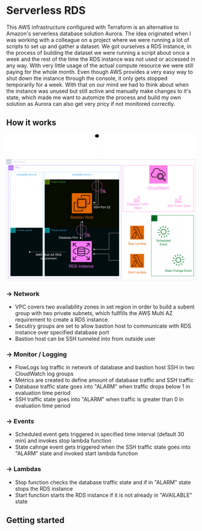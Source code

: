 # Serverless RDS

This AWS infrastructure configured with Terraform is an alternative to Amazon's serverless database solution Aurora. The idea originated when I was working with a colleague on a project where we were running a lot of scripts to set up and gather a dataset. We got ourselves a RDS instance, in the process of building the dataset we were running a script about once a week and the rest of the time the RDS instance was not used or accessed in any way. With very little usage of the actual compute resource we were still paying for the whole month. Even though AWS provides a very easy way to shut down the instance through the console, it only gets stopped temporarily for a week. With that on our mind we had to think about when the instance was unused but still active and manually make changes to it's state, which made me want to automize the process and build my own solution as Aurora can also get very pricy if not monitored correctly.

## How it works

![alt text](https://github.com/kfc-manager/serverless-rds/blob/main/assets/serverless-rds.png?raw=true)

### &rarr; Network

- VPC covers two availability zones in set region in order to build a subent group with two private subnets, which fullfills the AWS Multi AZ requirement to create a RDS instance.
- Secutiry groups are set to allow bastion host to communicate with RDS instance over specified database port
- Bastion host can be SSH tunneled into from outside user

### &rarr; Monitor / Logging

- FlowLogs log traffic in network of database and bastion host SSH in two CloudWatch log groups
- Metrics are created to define amount of database traffic and SSH traffic
- Database traffic state goes into "ALARM" when traffic drops below 1 in evaluation time period
- SSH traffic state goes into "ALARM" when traffic is greater than 0 in evaluation time period

### &rarr; Events

- Scheduled event gets triggered in specified time interval (default 30 min) and invokes stop lambda function
- State cahnge event gets triggered when the SSH traffic state goes into "ALARM" state and invoked start lambda function

### &rarr; Lambdas

- Stop function checks the database traffic state and if in "ALARM" state stops the RDS instance
- Start function starts the RDS instance if it is not already in "AVAILABLE" state

## Getting started
